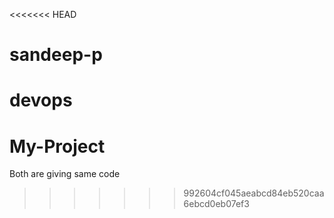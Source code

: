 <<<<<<< HEAD
# sandeep-p
devops
=======
# My-Project
Both are giving same code
>>>>>>> 992604cf045aeabcd84eb520caa6ebcd0eb07ef3
